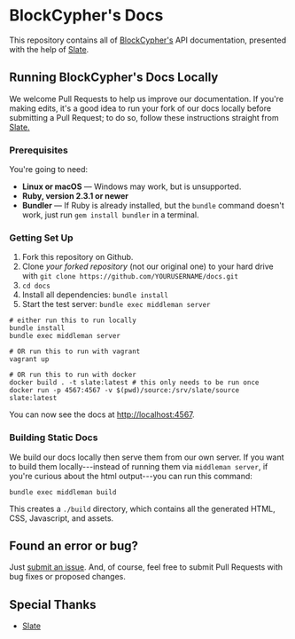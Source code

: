 # BlockCypher's Docs

This repository contains all of [BlockCypher's](http://www.blockcypher.com) API documentation, presented with the help of [Slate](https://github.com/tripit/slate).

## Running BlockCypher's Docs Locally

We welcome Pull Requests to help us improve our documentation. If you're making edits, it's a good idea to run your fork of our docs locally before submitting a Pull Request; to do so, follow these instructions straight from [Slate.](https://github.com/tripit/slate)

### Prerequisites

You're going to need:

 - **Linux or macOS** — Windows may work, but is unsupported.
 - **Ruby, version 2.3.1 or newer**
 - **Bundler** — If Ruby is already installed, but the `bundle` command doesn't work, just run `gem install bundler` in a terminal.

### Getting Set Up

 1. Fork this repository on Github.
 2. Clone *your forked repository* (not our original one) to your hard drive with `git clone https://github.com/YOURUSERNAME/docs.git`
 3. `cd docs`
 4. Install all dependencies: `bundle install`
 5. Start the test server: `bundle exec middleman server`

```shell
# either run this to run locally
bundle install
bundle exec middleman server

# OR run this to run with vagrant
vagrant up

# OR run this to run with docker
docker build . -t slate:latest # this only needs to be run once
docker run -p 4567:4567 -v $(pwd)/source:/srv/slate/source slate:latest
```
You can now see the docs at <http://localhost:4567>.

### Building Static Docs

We build our docs locally then serve them from our own server. If you want to build them locally---instead of running them via `middleman server`, if you're curious about the html output---you can run this command:

```shell
bundle exec middleman build
```

This creates a `./build` directory, which contains all the generated HTML, CSS, Javascript, and assets.

## Found an error or bug?

Just [submit an issue](https://github.com/blockcypher/docs/issues). And, of course, feel free to submit Pull Requests with bug fixes or proposed changes.

## Special Thanks

- [Slate](https://github.com/tripit/slate)
